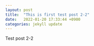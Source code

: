 ```yaml
---
layout: post
title:  "This is first test post 2-2"
date:   2022-01-20 17:33:44 +0900
categories: jekyll update
---
```

Test post 2-2
